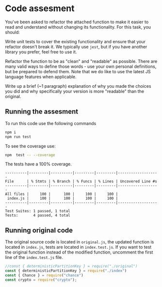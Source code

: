 # Code assesment

You've been asked to refactor the attached function to make it easier to read and understand without 
changing its functionality. For this task, you should:

Write unit tests to cover the existing functionality and ensure that your refactor doesn't break it. 
We typically use `jest`, but if you have another library you prefer, feel free to use it.

Refactor the function to be as "clean" and "readable" as possible. 
There are many valid ways to define those words - use your own personal definitions, 
but be prepared to defend them. Note that we do like to use the latest JS language 
features when applicable.

Write up a brief (~1 paragraph) explanation of why you made the choices you did and why specifically 
your version is more "readable" than the original.


## Running the assesment

To run this code use the following commands

```sh
npm i
npm run test
```

To see the coverage use:

```sh
npm  test -- --coverage
```

The tests have a 100% coverage.

```pre
----------|---------|----------|---------|---------|-------------------                                                                                                                                    
File      | % Stmts | % Branch | % Funcs | % Lines | Uncovered Line #s                                                                                                                                     
----------|---------|----------|---------|---------|-------------------
All files |     100 |      100 |     100 |     100 | 
 index.js |     100 |      100 |     100 |     100 | 
----------|---------|----------|---------|---------|-------------------
Test Suites: 1 passed, 1 total
Tests:       4 passed, 4 total
```

## Running original code
The original source code is located in `original.js`, the updated function
is located in `index.js`, tests are located in `index.test.js`. If you want
to test the original function instead of the modified function, uncomment the
first line of the `index.test.js` file.


```js
//const { deterministicPartitionKey } = require("./original")
const { deterministicPartitionKey } = require("./index")
const { Chance } = require("chance")
const crypto = require("crypto");
```





